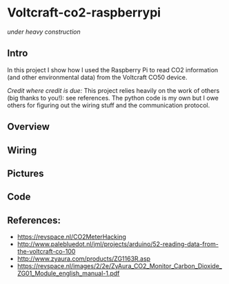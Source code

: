 # Voltcraft-co2-raspberrypi

*under heavy construction* 

## Intro
In this project I show how I used the Raspberry Pi to read CO2 information (and other environmental data) from the Voltcraft CO50 device.

*Credit where credit is due:*
This project relies heavily on the work of others (big thanks to you!): see references.
The python code is my own but I owe others for figuring out the wiring stuff and the communication protocol.

## Overview

## Wiring

## Pictures

## Code

## References:
* https://revspace.nl/CO2MeterHacking
* http://www.palebluedot.nl/jml/projects/arduino/52-reading-data-from-the-voltcraft-co-100
* http://www.zyaura.com/products/ZG1163R.asp
* https://revspace.nl/images/2/2e/ZyAura_CO2_Monitor_Carbon_Dioxide_ZG01_Module_english_manual-1.pdf
